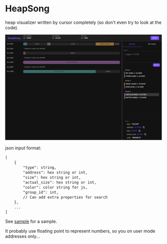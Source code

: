 # HeapSong

heap visualizer written by cursor completely (so don't even try to look at the code).

![Screenshot](public/screenshot.png)

json input format:

```
[
    {
        "type": string,
        "address": hex string or int,
        "size": hex string or int,
        "actual_size": hex string or int,
        "color": color string for js,
        "group_id": int,
        // Can add extra properties for search
    },
    ...
]
```

See [sample](public/sample-heap.json) for a sample.

It probably use floating point to represent numbers, so you on user mode addresses only...
